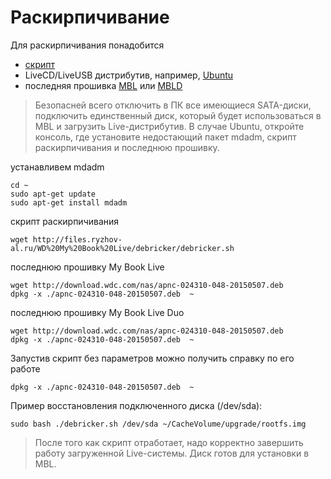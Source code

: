 # Раскирпичивание

Для раскирпичивания понадобится

- [скрипт](debricker.sh)
- LiveCD/LiveUSB дистрибутив, например, [Ubuntu](debricker.sh)
- последняя прошивка [MBL](debricker.sh) или [MBLD](debricker.sh)
 
> Безопасней всего отключить в ПК все имеющиеся SATA-диски, подключить единственный диск, который будет использоваться в MBL и загрузить Live-дистрибутив. В случае Ubuntu, откройте консоль, где установите недостающий пакет mdadm, скрипт раскирпичивания и последнюю прошивку.

устанавливем mdadm

    cd ~
    sudo apt-get update
    sudo apt-get install mdadm

скрипт раскирпичивания

    wget http://files.ryzhov-al.ru/WD%20My%20Book%20Live/debricker/debricker.sh

последнюю прошивку My Book Live

    wget http://download.wdc.com/nas/apnc-024310-048-20150507.deb
    dpkg -x ./apnc-024310-048-20150507.deb  ~
    
последнюю прошивку My Book Live Duo

    wget http://download.wdc.com/nas/apnc-024310-048-20150507.deb
    dpkg -x ./apnc-024310-048-20150507.deb  ~

Запустив скрипт без параметров можно получить справку по его работе

    dpkg -x ./apnc-024310-048-20150507.deb  ~

Пример восстановления подключенного диска (/dev/sda):

    sudo bash ./debricker.sh /dev/sda ~/CacheVolume/upgrade/rootfs.img


> После того как скрипт отработает, надо корректно завершить работу загруженной Live-системы. Диск готов для установки в MBL.
